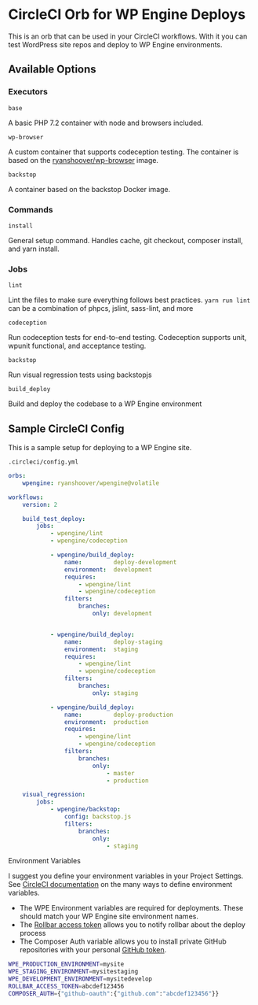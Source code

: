 # CircleCI Orb for WP Engine Deploys

This is an orb that can be used in your CircleCI workflows. With it you can test WordPress site repos and deploy to WP Engine environments.

## Available Options

### Executors

`base`

A basic PHP 7.2 container with node and browsers included.

`wp-browser`

A custom container that supports codeception testing. The container is based on the [ryanshoover/wp-browser](https://github.com/ryanshoover/docker-wp-browser) image.

`backstop`

A container based on the backstop Docker image.

### Commands

`install`

General setup command. Handles cache, git checkout, composer install, and yarn install.

### Jobs

`lint`

Lint the files to make sure everything follows best practices. `yarn run lint` can be a combination of phpcs, jslint, sass-lint, and more

`codeception`

Run codeception tests for end-to-end testing. Codeception supports unit, wpunit functional, and acceptance testing.

`backstop`

Run visual regression tests using backstopjs

`build_deploy`

Build and deploy the codebase to a WP Engine environment

## Sample CircleCI Config

This is a sample setup for deploying to a WP Engine site.

`.circleci/config.yml`

```yml
orbs:
    wpengine: ryanshoover/wpengine@volatile

workflows:
    version: 2

    build_test_deploy:
        jobs:
            - wpengine/lint
            - wpengine/codeception

            - wpengine/build_deploy:
                name:         deploy-development
                environment:  development
                requires:
                    - wpengine/lint
                    - wpengine/codeception
                filters:
                    branches:
                        only: development


            - wpengine/build_deploy:
                name:         deploy-staging
                environment:  staging
                requires:
                    - wpengine/lint
                    - wpengine/codeception
                filters:
                    branches:
                        only: staging

            - wpengine/build_deploy:
                name:         deploy-production
                environment:  production
                requires:
                    - wpengine/lint
                    - wpengine/codeception
                filters:
                    branches:
                        only:
                            - master
                            - production

    visual_regression:
        jobs:
            - wpengine/backstop:
				config: backstop.js
                filters:
                    branches:
                        only:
                            - staging
```

Environment Variables

I suggest you define your environment variables in your Project Settings. See [CircleCI documentation](https://circleci.com/docs/2.0/env-vars/#setting-an-environment-variable-in-a-project) on the many ways to define environment variables.

* The WPE Environment variables are required for deployments. These should match your WP Engine site environment names.
* The [Rollbar access token](https://docs.rollbar.com/reference#section-authentication) allows you to notify rollbar about the deploy process
* The Composer Auth variable allows you to install private GitHub repositories with your personal [GitHub token](https://help.github.com/articles/creating-a-personal-access-token-for-the-command-line/).

```bash
WPE_PRODUCTION_ENVIRONMENT=mysite
WPE_STAGING_ENVIRONMENT=mysitestaging
WPE_DEVELOPMENT_ENVIRONMENT=mysitedevelop
ROLLBAR_ACCESS_TOKEN=abcdef123456
COMPOSER_AUTH={"github-oauth":{"github.com":"abcdef123456"}}
```
